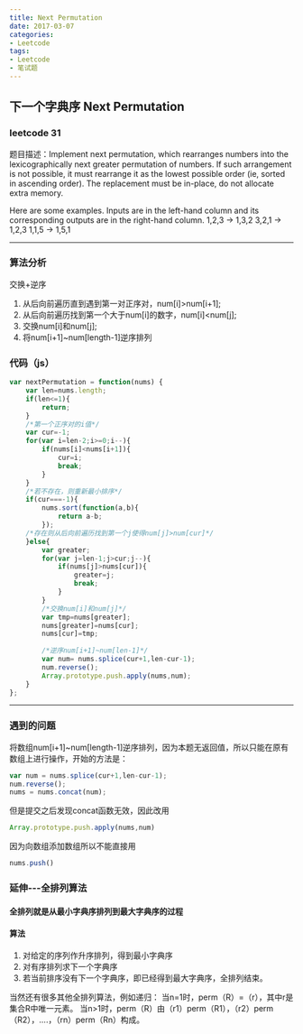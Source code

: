 ```yaml
---
title: Next Permutation
date: 2017-03-07
categories: 
- Leetcode
tags:
- Leetcode
- 笔试题
---
```


## 下一个字典序 Next Permutation
### leetcode 31
题目描述：Implement next permutation, which rearranges numbers into the lexicographically next greater permutation of numbers.
If such arrangement is not possible, it must rearrange it as the lowest possible order (ie, sorted in ascending order).
The replacement must be in-place, do not allocate extra memory.

Here are some examples. Inputs are in the left-hand column and its corresponding outputs are in the right-hand column.
1,2,3 → 1,3,2
3,2,1 → 1,2,3
1,1,5 → 1,5,1

-------

### 算法分析
交换+逆序
1. 从后向前遍历直到遇到第一对正序对，num[i]>num[i+1];
2. 从后向前遍历找到第一个大于num[i]的数字，num[i]<num[j];
3. 交换num[i]和num[j];
4. 将num[i+1]~num[length-1]逆序排列
### 代码（js）

```javascript
var nextPermutation = function(nums) {
    var len=nums.length;
    if(len<=1){
        return;
    }
    /*第一个正序对的i值*/
    var cur=-1;   
    for(var i=len-2;i>=0;i--){
        if(nums[i]<nums[i+1]){
            cur=i;
            break;
        }
    }
    /*若不存在，则重新最小排序*/
    if(cur===-1){
        nums.sort(function(a,b){
            return a-b;
        });
    /*存在则从后向前遍历找到第一个j使得num[j]>num[cur]*/
    }else{
        var greater;
        for(var j=len-1;j>cur;j--){
            if(nums[j]>nums[cur]){
                greater=j;
                break;
            }
        }
        /*交换num[i]和num[j]*/
        var tmp=nums[greater];
        nums[greater]=nums[cur];
        nums[cur]=tmp;
        
        /*逆序num[i+1]~num[len-1]*/
        var num= nums.splice(cur+1,len-cur-1);
        num.reverse();
        Array.prototype.push.apply(nums,num);
    }
};
```

-------
### 遇到的问题
将数组num[i+1]~num[length-1]逆序排列，因为本题无返回值，所以只能在原有数组上进行操作，开始的方法是：

```javascript
var num = nums.splice(cur+1,len-cur-1);
num.reverse();
nums = nums.concat(num);
```

但是提交之后发现concat函数无效，因此改用

```javascript
Array.prototype.push.apply(nums,num)
```

因为向数组添加数组所以不能直接用

```javascript
nums.push()
```

### 延伸---全排列算法
#### 全排列就是从最小字典序排列到最大字典序的过程
#### 算法
1. 对给定的序列作升序排列，得到最小字典序
2. 对有序排列求下一个字典序
3. 若当前排序没有下一个字典序，即已经得到最大字典序，全排列结束。

当然还有很多其他全排列算法，例如递归：
当n=1时，perm（R）=（r），其中r是集合R中唯一元素。
当n>1时，perm（R）由（r1）perm（R1），（r2）perm（R2），....，（rn）perm（Rn）构成。


